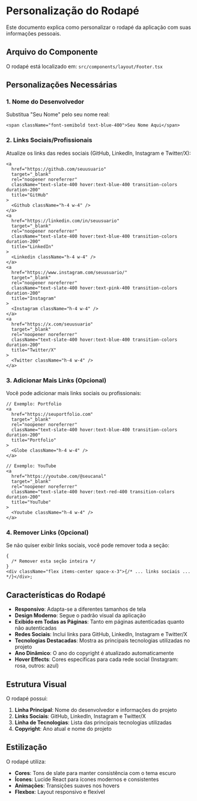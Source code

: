 # Personalização do Rodapé

Este documento explica como personalizar o rodapé da aplicação com suas informações pessoais.

## Arquivo do Componente

O rodapé está localizado em: `src/components/layout/Footer.tsx`

## Personalizações Necessárias

### 1. Nome do Desenvolvedor

Substitua "Seu Nome" pelo seu nome real:

```tsx
<span className="font-semibold text-blue-400">Seu Nome Aqui</span>
```

### 2. Links Sociais/Profissionais

Atualize os links das redes sociais (GitHub, LinkedIn, Instagram e Twitter/X):

```tsx
<a
  href="https://github.com/seuusuario"
  target="_blank"
  rel="noopener noreferrer"
  className="text-slate-400 hover:text-blue-400 transition-colors duration-200"
  title="GitHub"
>
  <Github className="h-4 w-4" />
</a>
<a
  href="https://linkedin.com/in/seuusuario"
  target="_blank"
  rel="noopener noreferrer"
  className="text-slate-400 hover:text-blue-400 transition-colors duration-200"
  title="LinkedIn"
>
  <Linkedin className="h-4 w-4" />
</a>
<a
  href="https://www.instagram.com/seuusuario/"
  target="_blank"
  rel="noopener noreferrer"
  className="text-slate-400 hover:text-pink-400 transition-colors duration-200"
  title="Instagram"
>
  <Instagram className="h-4 w-4" />
</a>
<a
  href="https://x.com/seuusuario"
  target="_blank"
  rel="noopener noreferrer"
  className="text-slate-400 hover:text-blue-400 transition-colors duration-200"
  title="Twitter/X"
>
  <Twitter className="h-4 w-4" />
</a>
```

### 3. Adicionar Mais Links (Opcional)

Você pode adicionar mais links sociais ou profissionais:

```tsx
// Exemplo: Portfolio
<a
  href="https://seuportfolio.com"
  target="_blank"
  rel="noopener noreferrer"
  className="text-slate-400 hover:text-blue-400 transition-colors duration-200"
  title="Portfolio"
>
  <Globe className="h-4 w-4" />
</a>

// Exemplo: YouTube
<a
  href="https://youtube.com/@seucanal"
  target="_blank"
  rel="noopener noreferrer"
  className="text-slate-400 hover:text-red-400 transition-colors duration-200"
  title="YouTube"
>
  <Youtube className="h-4 w-4" />
</a>
```

### 4. Remover Links (Opcional)

Se não quiser exibir links sociais, você pode remover toda a seção:

```tsx
{
  /* Remover esta seção inteira */
}
<div className="flex items-center space-x-3">{/* ... links sociais ... */}</div>;
```

## Características do Rodapé

- **Responsivo**: Adapta-se a diferentes tamanhos de tela
- **Design Moderno**: Segue o padrão visual da aplicação
- **Exibido em Todas as Páginas**: Tanto em páginas autenticadas quanto não autenticadas
- **Redes Sociais**: Inclui links para GitHub, LinkedIn, Instagram e Twitter/X
- **Tecnologias Destacadas**: Mostra as principais tecnologias utilizadas no projeto
- **Ano Dinâmico**: O ano do copyright é atualizado automaticamente
- **Hover Effects**: Cores específicas para cada rede social (Instagram: rosa, outros: azul)

## Estrutura Visual

O rodapé possui:

1. **Linha Principal**: Nome do desenvolvedor e informações do projeto
2. **Links Sociais**: GitHub, LinkedIn, Instagram e Twitter/X
3. **Linha de Tecnologias**: Lista das principais tecnologias utilizadas
4. **Copyright**: Ano atual e nome do projeto

## Estilização

O rodapé utiliza:

- **Cores**: Tons de slate para manter consistência com o tema escuro
- **Ícones**: Lucide React para ícones modernos e consistentes
- **Animações**: Transições suaves nos hovers
- **Flexbox**: Layout responsivo e flexível
